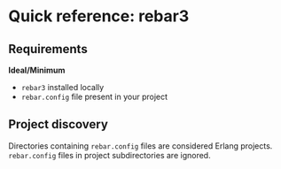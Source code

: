 # Quick reference: rebar3

## Requirements

**Ideal/Minimum**
- `rebar3` installed locally
- `rebar.config` file present in your project

## Project discovery

Directories containing `rebar.config` files are considered
Erlang projects. `rebar.config` files in project subdirectories are ignored.
